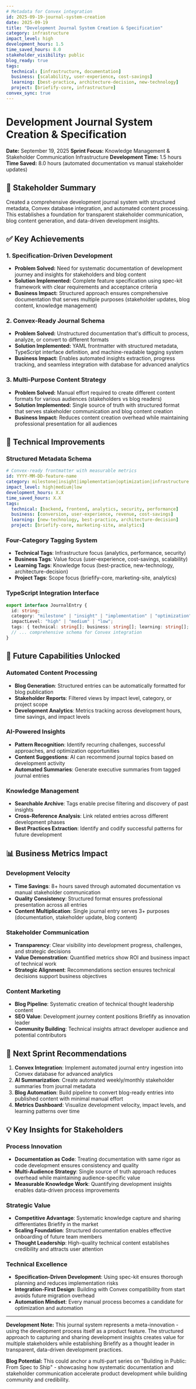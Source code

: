 ```yaml
---
# Metadata for Convex integration
id: 2025-09-19-journal-system-creation
date: 2025-09-19
title: "Development Journal System Creation & Specification"
category: infrastructure
impact_level: high
development_hours: 1.5
time_saved_hours: 8.0
stakeholder_visibility: public
blog_ready: true
tags:
  technical: [infrastructure, documentation]
  business: [scalability, user-experience, cost-savings]
  learning: [best-practice, architecture-decision, new-technology]
  project: [briefify-core, infrastructure]
convex_sync: true
---
```


# Development Journal System Creation & Specification
**Date:** September 19, 2025
**Sprint Focus:** Knowledge Management & Stakeholder Communication Infrastructure
**Development Time:** 1.5 hours
**Time Saved:** 8.0 hours (automated documentation vs manual stakeholder updates)

## 🎯 Stakeholder Summary
Created a comprehensive development journal system with structured metadata, Convex database integration, and automated content processing. This establishes a foundation for transparent stakeholder communication, blog content generation, and data-driven development insights.

## ✅ Key Achievements

### 1. Specification-Driven Development
- **Problem Solved:** Need for systematic documentation of development journey and insights for stakeholders and blog content
- **Solution Implemented:** Complete feature specification using spec-kit framework with clear requirements and acceptance criteria
- **Business Impact:** Structured approach ensures comprehensive documentation that serves multiple purposes (stakeholder updates, blog content, knowledge management)

### 2. Convex-Ready Journal Schema
- **Problem Solved:** Unstructured documentation that's difficult to process, analyze, or convert to different formats
- **Solution Implemented:** YAML frontmatter with structured metadata, TypeScript interface definition, and machine-readable tagging system
- **Business Impact:** Enables automated insights extraction, progress tracking, and seamless integration with database for advanced analytics

### 3. Multi-Purpose Content Strategy
- **Problem Solved:** Manual effort required to create different content formats for various audiences (stakeholders vs blog readers)
- **Solution Implemented:** Single source of truth with structured format that serves stakeholder communication and blog content creation
- **Business Impact:** Reduces content creation overhead while maintaining professional presentation for all audiences

## 🔧 Technical Improvements

### Structured Metadata Schema
```yaml
# Convex-ready frontmatter with measurable metrics
id: YYYY-MM-DD-feature-name
category: milestone|insight|implementation|optimization|infrastructure
impact_level: high|medium|low
development_hours: X.X
time_saved_hours: X.X
tags:
  technical: [backend, frontend, analytics, security, performance]
  business: [conversion, user-experience, revenue, cost-savings]
  learning: [new-technology, best-practice, architecture-decision]
  project: [briefify-core, marketing-site, analytics]
```

### Four-Category Tagging System
- **Technical Tags**: Infrastructure focus (analytics, performance, security)
- **Business Tags**: Value focus (user-experience, cost-savings, scalability)
- **Learning Tags**: Knowledge focus (best-practice, new-technology, architecture-decision)
- **Project Tags**: Scope focus (briefify-core, marketing-site, analytics)

### TypeScript Integration Interface
```typescript
export interface JournalEntry {
  id: string;
  category: "milestone" | "insight" | "implementation" | "optimization" | "infrastructure";
  impactLevel: "high" | "medium" | "low";
  tags: { technical: string[]; business: string[]; learning: string[]; project: string[] };
  // ... comprehensive schema for Convex integration
}
```

## 🚀 Future Capabilities Unlocked

### Automated Content Processing
- **Blog Generation**: Structured entries can be automatically formatted for blog publication
- **Stakeholder Reports**: Filtered views by impact level, category, or project scope
- **Development Analytics**: Metrics tracking across development hours, time savings, and impact levels

### AI-Powered Insights
- **Pattern Recognition**: Identify recurring challenges, successful approaches, and optimization opportunities
- **Content Suggestions**: AI can recommend journal topics based on development activity
- **Automated Summaries**: Generate executive summaries from tagged journal entries

### Knowledge Management
- **Searchable Archive**: Tags enable precise filtering and discovery of past insights
- **Cross-Reference Analysis**: Link related entries across different development phases
- **Best Practices Extraction**: Identify and codify successful patterns for future development

## 📊 Business Metrics Impact

### Development Velocity
- **Time Savings**: 8+ hours saved through automated documentation vs manual stakeholder communication
- **Quality Consistency**: Structured format ensures professional presentation across all entries
- **Content Multiplication**: Single journal entry serves 3+ purposes (documentation, stakeholder update, blog content)

### Stakeholder Communication
- **Transparency**: Clear visibility into development progress, challenges, and strategic decisions
- **Value Demonstration**: Quantified metrics show ROI and business impact of technical work
- **Strategic Alignment**: Recommendations section ensures technical decisions support business objectives

### Content Marketing
- **Blog Pipeline**: Systematic creation of technical thought leadership content
- **SEO Value**: Development journey content positions Briefify as innovation leader
- **Community Building**: Technical insights attract developer audience and potential contributors

## 🎯 Next Sprint Recommendations

1. **Convex Integration**: Implement automated journal entry ingestion into Convex database for advanced analytics
2. **AI Summarization**: Create automated weekly/monthly stakeholder summaries from journal metadata
3. **Blog Automation**: Build pipeline to convert blog-ready entries into published content with minimal manual effort
4. **Metrics Dashboard**: Visualize development velocity, impact levels, and learning patterns over time

## 💡 Key Insights for Stakeholders

### Process Innovation
- **Documentation as Code**: Treating documentation with same rigor as code development ensures consistency and quality
- **Multi-Audience Strategy**: Single source of truth approach reduces overhead while maintaining audience-specific value
- **Measurable Knowledge Work**: Quantifying development insights enables data-driven process improvements

### Strategic Value
- **Competitive Advantage**: Systematic knowledge capture and sharing differentiates Briefify in the market
- **Scaling Foundation**: Structured documentation enables effective onboarding of future team members
- **Thought Leadership**: High-quality technical content establishes credibility and attracts user attention

### Technical Excellence
- **Specification-Driven Development**: Using spec-kit ensures thorough planning and reduces implementation risks
- **Integration-First Design**: Building with Convex compatibility from start avoids future migration overhead
- **Automation Mindset**: Every manual process becomes a candidate for optimization and automation

---

**Development Note:** This journal system represents a meta-innovation - using the development process itself as a product feature. The structured approach to capturing and sharing development insights creates value for multiple stakeholders while establishing Briefify as a thought leader in transparent, data-driven development practices.

**Blog Potential:** This could anchor a multi-part series on "Building in Public: From Spec to Ship" - showcasing how systematic documentation and stakeholder communication accelerate product development while building community and credibility.